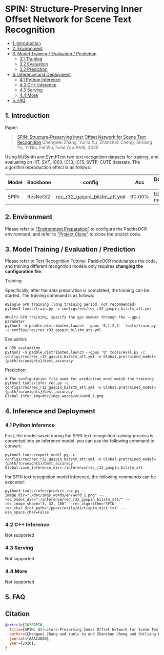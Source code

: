 # SPIN: Structure-Preserving Inner Offset Network for Scene Text Recognition

- [1. Introduction](#1)
- [2. Environment](#2)
- [3. Model Training / Evaluation / Prediction](#3)
    - [3.1 Training](#3-1)
    - [3.2 Evaluation](#3-2)
    - [3.3 Prediction](#3-3)
- [4. Inference and Deployment](#4)
    - [4.1 Python Inference](#4-1)
    - [4.2 C++ Inference](#4-2)
    - [4.3 Serving](#4-3)
    - [4.4 More](#4-4)
- [5. FAQ](#5)

<a name="1"></a>
## 1. Introduction

Paper:
> [SPIN: Structure-Preserving Inner Offset Network for Scene Text Recognition](https://arxiv.org/abs/2005.13117)
> Chengwei Zhang, Yunlu Xu, Zhanzhan Cheng, Shiliang Pu, Yi Niu, Fei Wu, Futai Zou
> AAAI, 2020

Using MJSynth and SynthText two text recognition datasets for training, and evaluating on IIIT, SVT, IC03, IC13, IC15, SVTP, CUTE datasets. The algorithm reproduction effect is as follows:

|Model|Backbone|config|Acc|Download link|
| --- | --- | --- | --- | --- |
|SPIN|ResNet32|[rec_r32_gaspin_bilstm_att.yml](../../configs/rec/rec_r32_gaspin_bilstm_att.yml)|90.00%|[trained model](https://paddleocr.bj.bcebos.com/contribution/rec_r32_gaspin_bilstm_att.tar) |


<a name="2"></a>
## 2. Environment
Please refer to ["Environment Preparation"](./environment_en.md) to configure the PaddleOCR environment, and refer to ["Project Clone"](./clone_en.md) to clone the project code.


<a name="3"></a>
## 3. Model Training / Evaluation / Prediction

Please refer to [Text Recognition Tutorial](./recognition_en.md). PaddleOCR modularizes the code, and training different recognition models only requires **changing the configuration file**.

Training:

Specifically, after the data preparation is completed, the training can be started. The training command is as follows:

```
#Single GPU training (long training period, not recommended)
python3 tools/train.py -c configs/rec/rec_r32_gaspin_bilstm_att.yml

#Multi GPU training, specify the gpu number through the --gpus parameter
python3 -m paddle.distributed.launch --gpus '0,1,2,3'  tools/train.py -c configs/rec/rec_r32_gaspin_bilstm_att.yml
```

Evaluation:

```
# GPU evaluation
python3 -m paddle.distributed.launch --gpus '0' tools/eval.py -c configs/rec/rec_r32_gaspin_bilstm_att.yml -o Global.pretrained_model={path/to/weights}/best_accuracy
```

Prediction:

```
# The configuration file used for prediction must match the training
python3 tools/infer_rec.py -c configs/rec/rec_r32_gaspin_bilstm_att.yml -o Global.pretrained_model={path/to/weights}/best_accuracy Global.infer_img=doc/imgs_words/en/word_1.png
```

<a name="4"></a>
## 4. Inference and Deployment

<a name="4-1"></a>
### 4.1 Python Inference
First, the model saved during the SPIN text recognition training process is converted into an inference model. you can use the following command to convert:

```
python3 tools/export_model.py -c configs/rec/rec_r32_gaspin_bilstm_att.yml -o Global.pretrained_model={path/to/weights}/best_accuracy  Global.save_inference_dir=./inference/rec_r32_gaspin_bilstm_att
```

For SPIN text recognition model inference, the following commands can be executed:

```
python3 tools/infer/predict_rec.py --image_dir="./doc/imgs_words/en/word_1.png" --rec_model_dir="./inference/rec_r32_gaspin_bilstm_att/" --rec_image_shape="3, 32, 100" --rec_algorithm="SPIN" --rec_char_dict_path="/ppocr/utils/dict/spin_dict.txt" --use_space_char=False
```

<a name="4-2"></a>
### 4.2 C++ Inference

Not supported

<a name="4-3"></a>
### 4.3 Serving

Not supported

<a name="4-4"></a>
### 4.4 More

Not supported

<a name="5"></a>
## 5. FAQ


## Citation

```bibtex
@article{2020SPIN,
  title={SPIN: Structure-Preserving Inner Offset Network for Scene Text Recognition},
  author={Chengwei Zhang and Yunlu Xu and Zhanzhan Cheng and Shiliang Pu and Yi Niu and Fei Wu and Futai Zou},
  journal={AAAI2020},
  year={2020},
}
```
